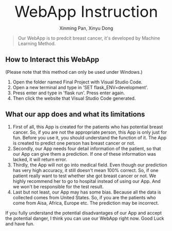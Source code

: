 
<p align="center">
      <font size=17> WebApp Instruction </font>
</p>

<p align="center">
    Xinming Pan, Xinyu Dong
</p>



> Our WebApp is to predcit breast cancer, it's developed by Machine Learning Method.



## How to Interact this WebApp
(Please note that this method can only be used under Windows.)
1. Open the folder named Final Project with Visual Studio Code.
2. Open a new terminal and type in 'SET flask_ENV=development'.
3. Press enter and type in 'flask run'. Press enter again.
4. Then click the website that Visual Studio Code generated.


## What our app does and what its limitations
1. First of all, this App is created for the patients who has potential breast cancer. So, if you are not the appropriate person, this App is only just for fun. Before you use it, you should understand the function of it. The App is created to predict one person has breast cancer or not.
2. Secondly, our App needs four detail information of the patient, so that our App can give them a prediction. If one of these information was lacked, it will return error.
3. Thirdly, the App will not go into medical field. Even though our prediction has very high accuracy, it still doesn't mean 100% correct. So, if one patient really want to test whether she got breast cancer or not. We highly recommend her to go to hospital instead of using our App. And we won't be responsible for the test result.
4. Last but not least, our App may has some bias. Because all the data is collected comes from United States. So, if you are the patients who come from Aisa, Africa, Europe etc. The prediction may be incorrect. 

If you fully understand the potential disadvantages of our App and accept the potential danger, I think you can use our WebApp right now. Good Luck and have fun.
